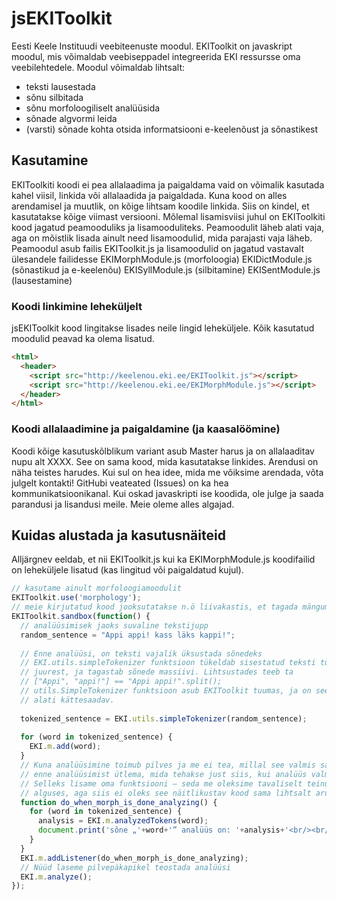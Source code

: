# jsEKIToolkit

Eesti Keele Instituudi veebiteenuste moodul. EKIToolkit on javaskript moodul, mis võimaldab veebiseppadel integreerida EKI ressursse oma veebilehtedele. Moodul võimaldab lihtsalt:
* teksti lausestada
* sõnu silbitada
* sõnu morfoloogiliselt analüüsida
* sõnade algvormi leida
* (varsti) sõnade kohta otsida informatsiooni e-keelenõust ja sõnastikest

## Kasutamine

EKIToolkiti koodi ei pea allalaadima ja paigaldama vaid on võimalik kasutada kahel viisil, linkida või allalaadida ja paigaldada. Kuna kood on alles arendamisel ja muutlik, on kõige lihtsam koodile linkida. Siis on kindel, et kasutatakse kõige viimast versiooni.
Mõlemal lisamisviisi juhul on EKIToolkiti kood jagatud peamooduliks ja lisamooduliteks. Peamoodulit läheb alati vaja, aga on mõistlik lisada ainult need lisamoodulid, mida parajasti vaja läheb.
Peamoodul asub failis EKIToolkit.js ja lisamoodulid on jagatud vastavalt ülesandele failidesse
EKIMorphModule.js (morfoloogia)
EKIDictModule.js (sõnastikud ja e-keelenõu)
EKISyllModule.js (silbitamine)
EKISentModule.js (lausestamine)

### Koodi linkimine leheküljelt
jsEKIToolkit kood lingitakse lisades neile lingid leheküljele. Kõik kasutatud moodulid peavad ka olema lisatud.

```HTML
<html>
  <header>
    <script src="http://keelenou.eki.ee/EKIToolkit.js"></script>
    <script src="http://keelenou.eki.ee/EKIMorphModule.js"></script>
  </header>
</html>
```
  
### Koodi allalaadimine ja paigaldamine (ja kaasalöömine)
Koodi kõige kasutuskõlblikum variant asub Master harus ja on allalaaditav nupu alt XXXX. See on sama kood, mida kasutatakse linkides. Arendusi on näha teistes harudes. Kui sul on hea idee, mida me võiksime arendada, võta julgelt kontakti! GitHubi veateated (Issues) on ka hea kommunikatsioonikanal.
Kui oskad javaskripti ise koodida, ole julge ja saada parandusi ja lisandusi meile. Meie oleme alles algajad.

## Kuidas alustada ja kasutusnäiteid
Alljärgnev eeldab, et nii EKIToolkit.js kui ka EKIMorphModule.js koodifailid on leheküljele lisatud (kas lingitud või paigaldatud kujul).

```JavaScript
// kasutame ainult morfoloogiamoodulit
EKIToolkit.use('morphology');
// meie kirjutatud kood jooksutatakse n.ö liivakastis, et tagada mängumeeleolu
EKIToolkit.sandbox(function() {
  // analüüsimisek jaoks suvaline tekstijupp
  random_sentence = "Appi appi! kass läks kappi!";
  
  // Enne analüüsi, on teksti vajalik üksustada sõnedeks
  // EKI.utils.simpleTokenizer funktsioon tükeldab sisestatud teksti tühikute
  // juurest, ja tagastab sõnede massiivi. Lihtsustades teeb ta
  // ["Appi", "appi!"] == "Appi appi!".split();
  // utils.SimpleTokenizer funktsioon asub EKIToolkit tuumas, ja on seega
  // alati kättesaadav.
  
  tokenized_sentence = EKI.utils.simpleTokenizer(random_sentence);
  
  for (word in tokenized_sentence) {
    EKI.m.add(word);
  }
  // Kuna analüüsimine toimub pilves ja me ei tea, millal see valmis saab, peame
  // enne analüüsimist ütlema, mida tehakse just siis, kui analüüs valmis saab.
  // Selleks lisame oma funktsiooni – seda me oleksime tavaliselt teinud juba
  // alguses, aga siis ei oleks see näitlikustav kood sama lihtsalt arusaadav olnud :-)
  function do_when_morph_is_done_analyzing() {
    for (word in tokenized_sentence) {
      analysis = EKI.m.analyzedTokens(word);
      document.print('sõne „'+word+'” analüüs on: '+analysis+'<br/><br/>');
    }
  }
  EKI.m.addListener(do_when_morph_is_done_analyzing);
  // Nüüd laseme pilvepäkapikel teostada analüüsi
  EKI.m.analyze();
});
```
